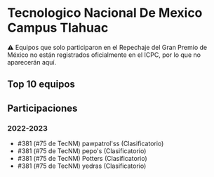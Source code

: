 # Tecnologico Nacional De Mexico Campus Tlahuac

:warning: Equipos que solo participaron en el Repechaje del Gran Premio de México no están registrados oficialmente en el ICPC, por lo que no aparecerán aquí.

## Top 10 equipos


## Participaciones

### 2022-2023

- #381 (#75 de TecNM) pawpatrol'ss (Clasificatorio)
- #381 (#75 de TecNM) pepo's (Clasificatorio)
- #381 (#75 de TecNM) Potters (Clasificatorio)
- #381 (#75 de TecNM) yedras (Clasificatorio)



